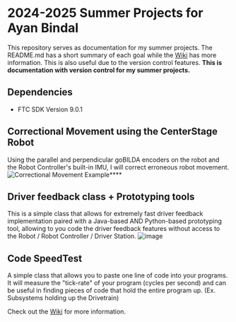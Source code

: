 # 2024-2025 Summer Projects for Ayan Bindal

This repository serves as documentation for my summer projects. The README.md has a short summary of each goal while the [Wiki](wikiURLHere) has more information. This is also useful due to the version control features.
__This is documentation with version control for my summer projects.__


## Dependencies
- FTC SDK Version 9.0.1

## Correctional Movement using the CenterStage Robot
Using the parallel and perpendicular goBILDA encoders on the robot and the Robot Controller's built-in IMU, I will correct erroneous robot movement.
![Correctional Movement Example](https://github.com/3XAY/AB-2024-2025-Summer-Projects/assets/69061313/688a4a97-307c-4479-82d2-b5ff89c20528)****

## Driver feedback class + Prototyping tools
This is a simple class that allows for extremely fast driver feedback implementation paired with a Java-based AND Python-based prototyping tool, allowing to you code the driver feedback features without access to the Robot / Robot Controller / Driver Station.
![image](https://m.media-amazon.com/images/I/61uQKdWCfAL._AC_UF1000,1000_QL80_.jpg)

## Code SpeedTest
A simple class that allows you to paste one line of code into your programs. It will measure the "tick-rate" of your program (cycles per second) and can be useful in finding pieces of code that hold the entire program up. (Ex. Subsystems holding up the Drivetrain)

Check out the [Wiki](https://github.com/3XAY/AB-2024-2025-Summer-Projects/wiki) for more information.
